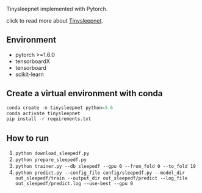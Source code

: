 Tinysleepnet implemented with Pytorch.

click to read more about [Tinysleepnet](https://github.com/akaraspt/tinysleepnet).

## Environment

* pytorch >=1.6.0
* tensorboardX
* tensorboard
* scikit-learn

## Create a virtual environment with conda

```python
conda create -n tinysleepnet python=3.6
conda activate tinysleepnet
pip install -r requirements.txt
```

## How to run

1. `python download_sleepedf.py`
2. `python prepare_sleepedf.py`
3. `python trainer.py --db sleepedf --gpu 0 --from_fold 0 --to_fold 19`
4. `python predict.py --config_file config/sleepedf.py --model_dir out_sleepedf/train --output_dir out_sleepedf/predict --log_file out_sleepedf/predict.log --use-best --gpu 0`









